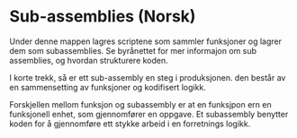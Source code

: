 # Sub-assemblies (Norsk)

Under denne mappen lagres scriptene som sammler funksjoner og lagrer dem som subassemblies.
Se byrånettet for mer informajon om sub assemblies, og hvordan strukturere koden.

I korte trekk, så er ett sub-assembly en steg i produksjonen. 
den består av en sammensetting av funksjoner og kodifisert logikk. 

Forskjellen mellom funksjon og subassembly er at en funksjpon ern en funksjonell enhet, som gjennomfører en oppgave.
Et subassembly benytter koden for å gjennomføre ett stykke arbeid i en forretnings logikk.